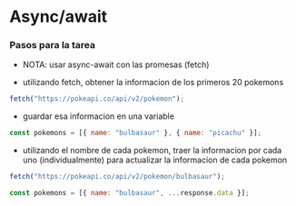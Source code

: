 # Async/await

### Pasos para la tarea

- NOTA: usar async-await con las promesas (fetch)

- utilizando fetch, obtener la informacion de los primeros 20 pokemons

```javascript
fetch("https://pokeapi.co/api/v2/pokemon");
```

- guardar esa informacion en una variable

```javascript
const pokemons = [{ name: "bulbasaur" }, { name: "picachu" }];
```

- utilizando el nombre de cada pokemon, traer la informacion por cada uno (individualmente) para actualizar la informacion de cada pokemon

```javascript
fetch("https://pokeapi.co/api/v2/pokemon/bulbasaur");

const pokemons = [{ name: "bulbasaur", ...response.data }];
```
